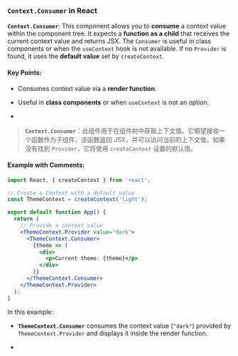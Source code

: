 ### `Context.Consumer` in React

**`Context.Consumer`**: This component allows you to **consume** a context value within the component tree. It expects a **function as a child** that receives the current context value and returns JSX. The `Consumer` is useful in class components or when the `useContext` hook is not available. If no `Provider` is found, it uses the **default value** set by `createContext`.

<audio src="..\..\mp3\__`Context.Cons.mp3"></audio>

#### Key Points:
- Consumes context value via a **render function**.

- Useful in **class components** or when `useContext` is not an option.

- <audio src="..\..\mp3\- Consumes cont.mp3"></audio>

> **`Context.Consumer`**：此组件用于在组件树中获取上下文值。它期望接收一个函数作为子组件，该函数返回 JSX，并可以访问当前的上下文值。如果没有找到 `Provider`，它将使用 `createContext` 设置的默认值。
>
> <audio src="..\..\mp3\Context.Consume.mp3"></audio>

#### Example with Comments:

<audio src="..\..\mp3\这段代码展示了如何使用 Rea (14).mp3"></audio>

```jsx
import React, { createContext } from 'react';

// Create a Context with a default value
const ThemeContext = createContext('light');

export default function App() {
  return (
    // Provide a context value
    <ThemeContext.Provider value="dark">
      <ThemeContext.Consumer>
        {theme => (
          <div>
            <p>Current theme: {theme}</p>
          </div>
        )}
      </ThemeContext.Consumer>
    </ThemeContext.Provider>
  );
}
```

In this example:
- **`ThemeContext.Consumer`** consumes the context value (`"dark"`) provided by `ThemeContext.Provider` and displays it inside the render function. 

- <audio src="..\..\mp3\__`ThemeContext.mp3"></audio>
